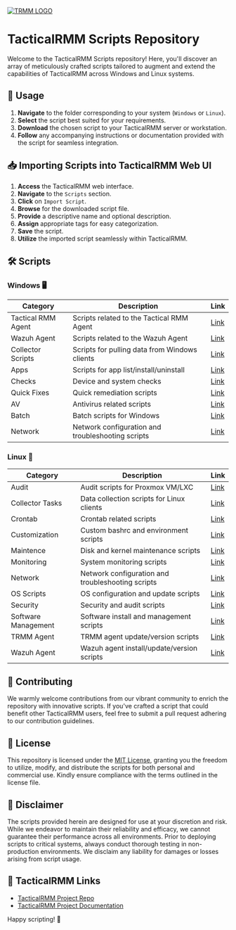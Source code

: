 [![TRMM LOGO](https://docs.tacticalrmm.com/images/onit.ico)](https://docs.tacticalrmm.com/)

# TacticalRMM Scripts Repository

Welcome to the TacticalRMM Scripts repository! Here, you'll discover an array of meticulously crafted scripts tailored to augment and extend the capabilities of TacticalRMM across Windows and Linux systems.

## 🚀 Usage

1. **Navigate** to the folder corresponding to your system (`Windows` or `Linux`).
2. **Select** the script best suited for your requirements.
3. **Download** the chosen script to your TacticalRMM server or workstation.
4. **Follow** any accompanying instructions or documentation provided with the script for seamless integration.

## 📥 Importing Scripts into TacticalRMM Web UI

1. **Access** the TacticalRMM web interface.
2. **Navigate** to the `Scripts` section.
3. **Click** on `Import Script`.
4. **Browse** for the downloaded script file.
5. **Provide** a descriptive name and optional description.
6. **Assign** appropriate tags for easy categorization.
7. **Save** the script.
8. **Utilize** the imported script seamlessly within TacticalRMM.

## 🛠️ Scripts

### Windows 🖥️

| Category            | Description                                 | Link |
|---------------------|---------------------------------------------|------|
| Tactical RMM Agent  | Scripts related to the Tactical RMM Agent   | [Link](Windows/Powershell/TRMM%20Agent) |
| Wazuh Agent         | Scripts related to the Wazuh Agent          | [Link](Windows/Powershell/Wazuh%20Agent) |
| Collector Scripts   | Scripts for pulling data from Windows clients| [Link](Windows/Powershell/Collector%20Scripts) |
| Apps                | Scripts for app list/install/uninstall      | [Link](Windows/Powershell/Apps) |
| Checks              | Device and system checks                    | [Link](Windows/Powershell/Checks) |
| Quick Fixes         | Quick remediation scripts                   | [Link](Windows/Powershell/Quick%20Fixes) |
| AV                  | Antivirus related scripts                   | [Link](Windows/Powershell/AV) |
| Batch               | Batch scripts for Windows                   | [Link](Windows/Batch) |
| Network             | Network configuration and troubleshooting scripts | [Link](Windows/Powershell/Network) |
 

### Linux 🐧

| Category            | Description                                 | Link |
|---------------------|---------------------------------------------|------|
| Audit               | Audit scripts for Proxmox VM/LXC            | [Link](Linux/Audit) |
| Collector Tasks     | Data collection scripts for Linux clients   | [Link](Linux/Collector%20Tasks) |
| Crontab             | Crontab related scripts                     | [Link](Linux/Crontab) |
| Customization       | Custom bashrc and environment scripts       | [Link](Linux/Customization) |
| Maintence           | Disk and kernel maintenance scripts         | [Link](Linux/Maintence) |
| Monitoring          | System monitoring scripts                   | [Link](Linux/Monitoring) |
| Network             | Network configuration and troubleshooting scripts | [Link](Linux/Network) |
| OS Scripts          | OS configuration and update scripts         | [Link](Linux/OS%20Scripts) |
| Security            | Security and audit scripts                  | [Link](Linux/Security) |
| Software Management | Software install and management scripts     | [Link](Linux/Software%20Management) |
| TRMM Agent          | TRMM agent update/version scripts           | [Link](Linux/TRMM%20Agent) |
| Wazuh Agent         | Wazuh agent install/update/version scripts  | [Link](Linux/Wazuh%20Agent) |




## 🌟 Contributing

We warmly welcome contributions from our vibrant community to enrich the repository with innovative scripts. If you've crafted a script that could benefit other TacticalRMM users, feel free to submit a pull request adhering to our contribution guidelines.

## 🔑 License

This repository is licensed under the [MIT License](LICENSE), granting you the freedom to utilize, modify, and distribute the scripts for both personal and commercial use. Kindly ensure compliance with the terms outlined in the license file.

## 🚨 Disclaimer

The scripts provided herein are designed for use at your discretion and risk. While we endeavor to maintain their reliability and efficacy, we cannot guarantee their performance across all environments. Prior to deploying scripts to critical systems, always conduct thorough testing in non-production environments. We disclaim any liability for damages or losses arising from script usage.

## 🔗 TacticalRMM Links

- [TacticalRMM Project Repo](https://github.com/amidaware/tacticalrmm)
- [TacticalRMM Project Documentation](https://docs.tacticalrmm.com/)

Happy scripting! 🌈
